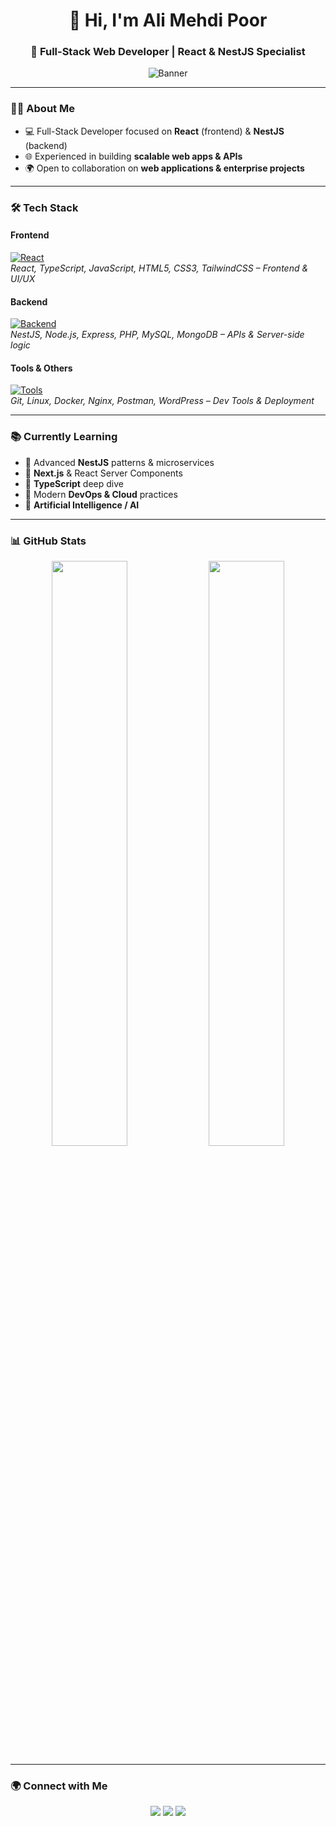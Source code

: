 <h1 align="center">👋 Hi, I'm Ali Mehdi Poor</h1>
<h3 align="center">🚀 Full-Stack Web Developer | React & NestJS Specialist</h3>

<p align="center">
  <img src="https://capsule-render.vercel.app/api?type=waving&color=gradient&height=200&section=header&text=Hello%20And%20Welcome%20My%20Github%20Stragner&fontSize=30&fontColor=d1d1d1" alt="Banner"/>
</p>

---

### 👨‍💻 About Me
- 💻 Full-Stack Developer focused on **React** (frontend) & **NestJS** (backend)  
- 🌐 Experienced in building **scalable web apps & APIs**  
- 🌍 Open to collaboration on **web applications & enterprise projects**  

---

### 🛠️ Tech Stack

#### Frontend  
[![React](https://skillicons.dev/icons?i=react,ts,js,html,css,tailwind&theme=dark)](https://github.com/Ali-mehdi-poor)  
*React, TypeScript, JavaScript, HTML5, CSS3, TailwindCSS – Frontend & UI/UX*

#### Backend  
[![Backend](https://skillicons.dev/icons?i=nestjs,nodejs,express,php,mysql,mongodb&theme=dark)](https://github.com/Ali-mehdi-poor)  
*NestJS, Node.js, Express, PHP, MySQL, MongoDB – APIs & Server-side logic*

#### Tools & Others  
[![Tools](https://skillicons.dev/icons?i=git,linux,docker,nginx,postman,wordpress&theme=dark)](https://github.com/Ali-mehdi-poor)  
*Git, Linux, Docker, Nginx, Postman, WordPress – Dev Tools & Deployment*

---

### 📚 Currently Learning
- 🔹 Advanced **NestJS** patterns & microservices  
- 🔹 **Next.js** & React Server Components  
- 🔹 **TypeScript** deep dive  
- 🔹 Modern **DevOps & Cloud** practices  
- 🔹 **Artificial Intelligence / AI**

---

### 📊 GitHub Stats
<p align="center">
  <img src="https://github-readme-stats.vercel.app/api?username=Ali-mehdi-poor&show_icons=true&theme=tokyonight&hide_title=true&hide_border=true" width="49%" />
  <img src="https://github-readme-streak-stats.herokuapp.com/?user=Ali-mehdi-poor&theme=tokyonight&hide_border=true" width="49%" />
</p>

---

### 🌍 Connect with Me
<p align="center">
  <a href="https://github.com/Ali-mehdi-poor"><img src="https://img.shields.io/badge/GitHub-000000?style=for-the-badge&logo=github&logoColor=white"/></a>
  <a href="mailto:ali113820619@gmail.com"><img src="https://img.shields.io/badge/Email-D14836?style=for-the-badge&logo=gmail&logoColor=white"/></a>
  <a href="https://t.me/GoodVirous"><img src="https://img.shields.io/badge/Telegram-0088cc?style=for-the-badge&logo=telegram&logoColor=white"/></a>
</p>
